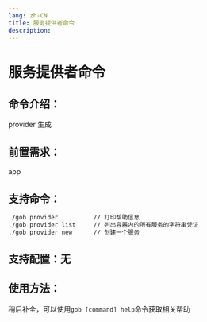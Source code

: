 ```yaml
---
lang: zh-CN
title: 服务提供者命令
description:
---
```

# 服务提供者命令

## 命令介绍：
provider 生成
## 前置需求：
app
## 支持命令：
```sh
./gob provider  		// 打印帮助信息
./gob provider list  	// 列出容器内的所有服务的字符串凭证
./gob provider new  	// 创建一个服务
```
## 支持配置：无

## 使用方法：
稍后补全，可以使用`gob [command] help`命令获取相关帮助
